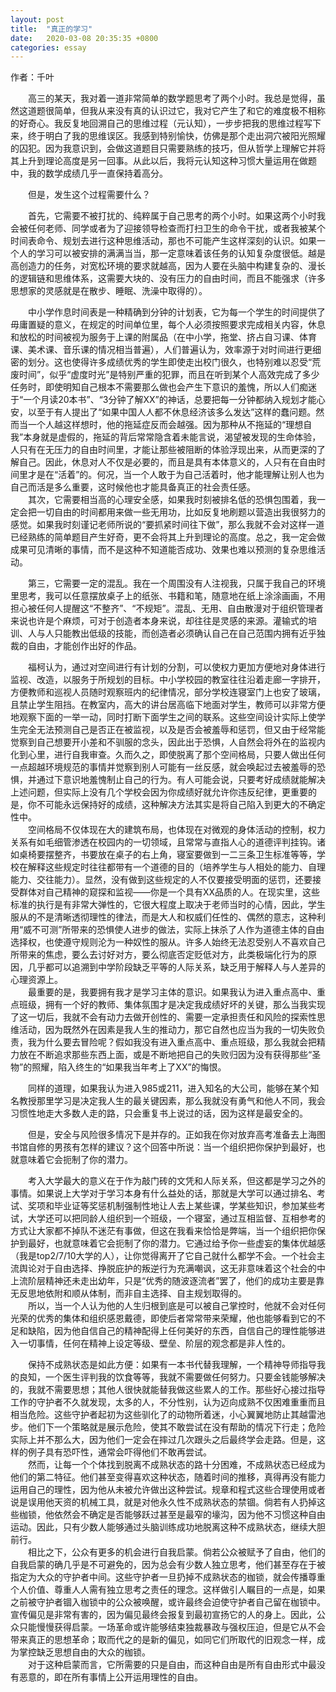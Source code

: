 ```yaml
---
layout: post
title:  "真正的学习"
date:   2020-03-08 20:35:35 +0800
categories: essay
---
```


作者：千叶  

　　高三的某天，我对着一道非常简单的数学题思考了两个小时。我总是觉得，虽然这道题很简单，但我从来没有真的认识过它，我对它产生了和它的难度极不相称的好奇心。我反复地回溯自己的思维过程（元认知），一步步把我的思维过程写下来，终于明白了我的思维误区。我感到特别愉快，仿佛是那个走出洞穴被阳光照耀的囚犯。因为我意识到，会做这道题目只需要熟练的技巧，但从哲学上理解它并将其上升到理论高度是另一回事。从此以后，我将元认知这种习惯大量运用在做题中，我的数学成绩几乎一直保持着高分。  

　　但是，发生这个过程需要什么？  

　　首先，它需要不被打扰的、纯粹属于自己思考的两个小时。如果这两个小时我会被任何老师、同学或者为了迎接领导检查而打扫卫生的命令干扰，或者我被某个时间表命令、规划去进行这种思维活动，那也不可能产生这样深刻的认识。如果一个人的学习可以被安排的满满当当，那一定意味着该任务的认知复杂度很低。越是高创造力的任务，对宽松环境的要求就越高，因为人要在头脑中构建复杂的、漫长的逻辑链和思维体系，这需要大块的、没有压力的自由时间，而且不能强求（许多思想家的灵感就是在散步、睡眠、洗澡中取得的）。  

　　中小学作息时间表是一种精确到分钟的计划表，它为每一个学生的时间提供了毋庸置疑的意义，在规定的时间单位里，每个人必须按照要求完成相关内容，休息和放松的时间被视为服务于上课的附属品（在中小学，拖堂、挤占自习课、体育课、美术课、音乐课的情况相当普遍），人们普遍认为，效率源于对时间进行更细密的划分。这也使得许多成绩优秀的学生即使走出校门很久，也特别难以忍受“荒废时间”，似乎“虚度时光”是特别严重的犯罪，而且在听到某个人高效完成了多少任务时，即使明知自己根本不需要那么做也会产生下意识的羞愧，所以人们痴迷于“一个月读20本书”、“3分钟了解XX”的神话，总要把每一分钟都纳入规划才能心安，以至于有人提出了“如果中国人人都不休息经济该多么发达”这样的蠢问题。然而当一个人越这样想时，他的拖延症反而会越强。因为那种从不拖延的“理想自我”本身就是虚假的，拖延的背后常常隐含着未能言说，渴望被发现的生命体验，人只有在无压力的自由时间里，才能让那些被阻断的体验浮现出来，从而更深的了解自己。因此，休息对人不仅是必要的，而且是具有本体意义的，人只有在自由时间里才是在“活着”的。何况，当一个人敢于为自己活着时，他才能理解让别人也为自己而活是多么重要，这时候他也才能具备真正的社会责任感。  
　　其次，它需要相当高的心理安全感，如果我时刻被排名低的恐惧包围着，我一定会把一切自由的时间都用来做一些无用功，比如反复地刷题以营造出我很努力的感觉。如果我时刻谨记老师所说的“要抓紧时间往下做”，那么我就不会对这样一道已经熟练的简单题目产生好奇，更不会将其上升到理论的高度。总之，我一定会做成果可见清晰的事情，而不是这种不知道能否成功、效果也难以预测的复杂思维活动。  

　　第三，它需要一定的混乱。我在一个周围没有人注视我，只属于我自己的环境里思考，我可以任意摆放桌子上的纸张、书籍和笔，随意地在纸上涂涂画画，不用担心被任何人提醒这“不整齐”、“不规矩”。混乱、无用、自由散漫对于组织管理者来说也许是个麻烦，可对于创造者本身来说，却往往是灵感的来源。灌输式的培训、人与人只能教出低级的技能，而创造者必须确认自己在自己范围内拥有近乎独裁的自由，才能创作出好的作品。  

　　福柯认为，通过对空间进行有计划的分割，可以使权力更加方便地对身体进行监视、改造，以服务于所规划的目标。中小学校园的教室往往沿着走廊一字排开，方便教师和巡视人员随时观察班内的纪律情况，部分学校连寝室门上也安了玻璃，且禁止学生阻挡。在教室内，高大的讲台居高临下地面对学生，教师可以非常方便地观察下面的一举一动，同时打断下面学生之间的联系。这些空间设计实际上使学生完全无法预测自己是否正在被监视，以及是否会被羞辱和惩罚，但又由于经常能觉察到自己想要开小差和不驯服的念头，因此出于恐惧，人自然会将外在的监视内化到心里，进行自我审查。久而久之，即使脱离了那个空间格局，只要人做出任何一点超越环境规范的事情并觉察到别人可能有一丝反感，就会唤起过去被羞辱的恐惧，并通过下意识地羞愧制止自己的行为。有人可能会说，只要考好成绩就能解决上述问题，但实际上没有几个学校会因为你成绩好就允许你违反纪律，更重要的是，你不可能永远保持好的成绩，这种解决方法其实是将自己陷入到更大的不确定性中。  
　　空间格局不仅体现在大的建筑布局，也体现在对微观的身体活动的控制，权力关系有如毛细管渗透在校园内的一切领域，且常常与直指人心的道德评判挂钩。诸如桌椅要摆整齐，书要放在桌子的右上角，寝室要做到一二三条卫生标准等等，学校在解释这些规定时往往都带有一个道德的目的（培养学生与人相处的能力、自理能力、交往能力）。显然，没有做到这些规定的人不仅要接受明面的惩罚，还要接受群体对自己精神的窥探和监视——你是一个具有XX品质的人。在现实里，这些标准的执行是有非常大弹性的，它很大程度上取决于老师当时的心情，因此，学生服从的不是清晰透彻理性的律法，而是大人和权威们任性的、偶然的意志，这种利用“威不可测”所带来的恐惧使人进步的做法，实际上抹杀了人作为道德主体的自由选择权，也使遵守规则沦为一种奴性的服从。许多人始终无法忍受别人不喜欢自己所带来的焦虑，要么去讨好对方，要么彻底否定贬低对方，此类极端化行为的原因，几乎都可以追溯到中学阶段缺乏平等的人际关系，缺乏用于解释人与人差异的心理资源上。  
　　最重要的是，我要拥有我才是学习主体的意识。如果我认为进入重点高中、重点班级，拥有一个好的教师、集体氛围才是决定我成绩好坏的关键，那么当我实现了这一切后，我就不会有动力去做开创性的、需要一定承担责任和风险的探索性思维活动，因为既然外在因素是我人生的推动力，那它自然也应当为我的一切失败负责，我为什么要去冒险呢？假如我没有进入重点高中、重点班级，那么我就会把精力放在不断追求那些东西上面，或是不断地把自己的失败归因为没有获得那些“圣物”的照耀，陷入终生的“如果我当年考上了XX”的悔恨。  

　　同样的道理，如果我认为进入985或211，进入知名的大公司，能够在某个知名教授那里学习是决定我人生的最关键因素，那么我就没有勇气和他人不同，我会习惯性地走大多数人走的路，只会重复书上说过的话，因为这样是最安全的。  

　　但是，安全与风险很多情况下是并存的。正如我在你对放弃高考准备去上海图书馆自修的男孩有怎样的建议？这个回答中所说：当一个组织把你保护到最好，也就意味着它会扼制了你的潜力。  

　　考入大学最大的意义在于作为敲门砖的文凭和人际关系，但这都是学习之外的事情。如果说上大学对于学习本身有什么益处的话，那就是大学可以通过排名、考试、奖项和毕业证等奖惩机制强制性地让人去上某些课，学某些知识，参加某些考试，大学还可以把同龄人组织到一个班级，一个寝室，通过互相监督、互相参考的方式让大家都不掉队不迷茫有事做，但这在我看来恰恰是弊端，当一个组织把你保护到最好，也就意味着它会扼制了你的潜力。它通过给予你一些虚妄的集体优越感（我是top2/7/10大学的人），让你觉得离开了它自己就什么都学不会。一个社会主流舆论对于自由选择、挣脱庇护的叛逆行为充满嘲讽，这无非意味着这个社会的中上流阶层精神还未走出幼年，只是“优秀的随波逐流者”罢了，他们的成功主要是靠无反思地依附和顺从体制，而非自主选择、自主规划取得的。  
　　所以，当一个人认为他的人生归根到底是可以被自己掌控时，他就不会对任何光荣的优秀的集体和组织感恩戴德，即使后者常常带来荣耀，他也能够看到它的不足和缺陷，因为他自信自己的精神配得上任何美好的东西，自信自己的理性能够进入一切事情，任何在精神上设定等级、壁垒、阶层的观念都是非人性的。  

　　保持不成熟状态是如此方便：如果有一本书代替我理解，一个精神导师指导我的良知，一个医生评判我的饮食等等，我就不需要做任何努力。只要金钱能够解决的，我就不需要思想；其他人很快就能替我做这些累人的工作。那些好心接过指导工作的守护者不久就发现，太多的人，不分性别，认为迈向成熟不仅困难重重而且相当危险。这些守护者起初为这些驯化了的动物所着迷，小心翼翼地防止其越雷池步。他们下一个策略就是展示危险，使其不敢尝试在没有帮助的情况下行走；危险实际上并不那么大，因为他们一定会在摔过几次跟头之后最终学会走路。但是，这样的例子具有恐吓性，通常会吓得他们不敢再尝试。  
　　然而，让每一个个体找到脱离不成熟状态的路十分困难，不成熟状态已经成为他们的第二特征。他们甚至变得喜欢这种状态，随着时间的推移，真得再没有能力运用自己的理性，因为他从未被允许做出这种尝试。规章和程式这些合理使用或者说是误用他天资的机械工具，就是对他永久性不成熟状态的禁锢。倘若有人扔掉这些枷锁，他依然会不确定是否能够跃过甚至是最窄的壕沟，因为他不习惯这种自由运动。因此，只有少数人能够通过头脑训练成功地脱离这种不成熟状态，继续大胆前行。  
　　相比之下，公众有更多的机会进行自我启蒙。倘若公众被赋予了自由，他们的自我启蒙的确几乎是不可避免的，因为总会有少数人独立思考，他们甚至存在于被指定为大众的守护者中间。这些守护者一旦扔掉不成熟状态的枷锁，就会传播尊重个人价值、尊重人人需有独立思考之责任的理念。这样做引人瞩目的一点是，如果之前被守护者锢入枷锁中的公众被唤醒，或许最终会迫使守护者自己留在枷锁中。宣传偏见是非常有害的，因为偏见最终会报复到最初宣扬它的人的身上。因此，公众只能慢慢获得启蒙。一场革命或许能够结束独裁暴政与强权压迫，但是它从不会带来真正的思想革命；取而代之的是新的偏见，如同它们所取代的旧观念一样，成为掌控缺乏思想自由的大众的枷锁。  
　　对于这种启蒙而言，它所需要的只是自由，而这种自由是所有自由形式中最没有恶意的，即在所有事情上公开运用理性的自由。  
